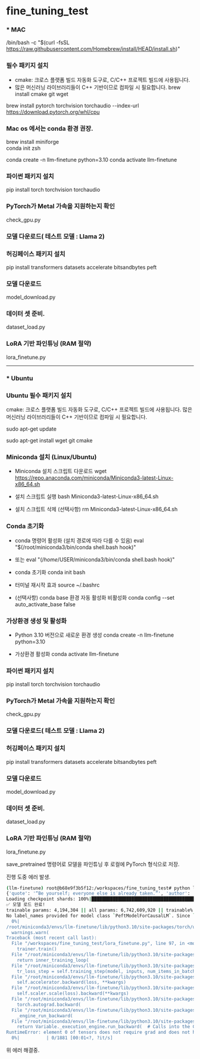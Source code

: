 # fine_tuning_test

### * MAC
/bin/bash -c "$(curl -fsSL https://raw.githubusercontent.com/Homebrew/install/HEAD/install.sh)"

### 필수 패키지 설치
- cmake: 크로스 플랫폼 빌드 자동화 도구로, C/C++ 프로젝트 빌드에 사용됩니다.
- 많은 머신러닝 라이브러리들이 C++ 기반이므로 컴파일 시 필요합니다.
brew install cmake git wget

brew install pytorch torchvision torchaudio --index-url https://download.pytorch.org/whl/cpu

### Mac os 에서는 conda 환경 권장.
brew install miniforge  
conda init zsh

conda create -n llm-finetune python=3.10
conda activate llm-finetune

### 파이썬 패키지 설치
pip install torch torchvision torchaudio

### PyTorch가 Metal 가속을 지원하는지 확인
check_gpu.py

### 모델 다운로드( 테스트 모델 : Llama 2)

### 허깅페이스 패키지 설치
pip install transformers datasets accelerate bitsandbytes peft

### 모델 다운로드
model_download.py

### 데이터 셋 준비.
dataset_load.py

### LoRA 기반 파인튜닝 (RAM 절약)
lora_finetune.py

---

### * Ubuntu

### Ubuntu 필수 패키지 설치
cmake: 크로스 플랫폼 빌드 자동화 도구로, C/C++ 프로젝트 빌드에 사용됩니다.
많은 머신러닝 라이브러리들이 C++ 기반이므로 컴파일 시 필요합니다.

sudo apt-get update

sudo apt-get install wget git cmake

### Miniconda 설치 (Linux/Ubuntu)
- Miniconda 설치 스크립트 다운로드
wget https://repo.anaconda.com/miniconda/Miniconda3-latest-Linux-x86_64.sh

- 설치 스크립트 실행
bash Miniconda3-latest-Linux-x86_64.sh

- 설치 스크립트 삭제 (선택사항)
rm Miniconda3-latest-Linux-x86_64.sh

### Conda 초기화
- conda 명령어 활성화 (설치 경로에 따라 다를 수 있음)
eval "$(/root/miniconda3/bin/conda shell.bash hook)"
- 또는
eval "$(/home/$USER/miniconda3/bin/conda shell.bash hook)"

- conda 초기화
conda init bash

- 터미널 재시작 효과
source ~/.bashrc

- (선택사항) conda base 환경 자동 활성화 비활성화
conda config --set auto_activate_base false

### 가상환경 생성 및 활성화
- Python 3.10 버전으로 새로운 환경 생성
conda create -n llm-finetune python=3.10

- 가상환경 활성화
conda activate llm-finetune

### 파이썬 패키지 설치
pip install torch torchvision torchaudio

### PyTorch가 Metal 가속을 지원하는지 확인
check_gpu.py

### 모델 다운로드( 테스트 모델 : Llama 2)

### 허깅페이스 패키지 설치
pip install transformers datasets accelerate bitsandbytes peft

### 모델 다운로드
model_download.py

### 데이터 셋 준비.
dataset_load.py

### LoRA 기반 파인튜닝 (RAM 절약)
lora_finetune.py

save_pretrained 명령어로 모델을 파인튜닝 후 로컬에 PyTorch 형식으로 저장.

진행 도중 에러 발생.

```bash
(llm-finetune) root@b68e9f3b5f12:/workspaces/fine_tuning_test# python lora_finetune.py 
{'quote': '“Be yourself; everyone else is already taken.”', 'author': 'Oscar Wilde', 'tags': ['be-yourself', 'gilbert-perreira', 'honesty', 'inspirational', 'misattributed-oscar-wilde', 'quote-investigator']}
Loading checkpoint shards: 100%|██████████████████████████████████████████████████████████████████████████████████████████████████████████████████████████████████████████████████████████████████████████████| 2/2 [00:15<00:00,  7.51s/it]
✅ 모델 로드 완료!
trainable params: 4,194,304 || all params: 6,742,609,920 || trainable%: 0.0622
No label_names provided for model class `PeftModelForCausalLM`. Since `PeftModel` hides base models input arguments, if label_names is not given, label_names can't be set automatically within `Trainer`. Note that empty label_names list will be used instead.
  0%|                                                                                                                                                                                                              | 0/1881 [00:00<?, ?it/s]`use_cache=True` is incompatible with gradient checkpointing. Setting `use_cache=False`.
/root/miniconda3/envs/llm-finetune/lib/python3.10/site-packages/torch/utils/checkpoint.py:87: UserWarning: None of the inputs have requires_grad=True. Gradients will be None
  warnings.warn(
Traceback (most recent call last):
  File "/workspaces/fine_tuning_test/lora_finetune.py", line 97, in <module>
    trainer.train()
  File "/root/miniconda3/envs/llm-finetune/lib/python3.10/site-packages/transformers/trainer.py", line 2241, in train
    return inner_training_loop(
  File "/root/miniconda3/envs/llm-finetune/lib/python3.10/site-packages/transformers/trainer.py", line 2548, in _inner_training_loop
    tr_loss_step = self.training_step(model, inputs, num_items_in_batch)
  File "/root/miniconda3/envs/llm-finetune/lib/python3.10/site-packages/transformers/trainer.py", line 3740, in training_step
    self.accelerator.backward(loss, **kwargs)
  File "/root/miniconda3/envs/llm-finetune/lib/python3.10/site-packages/accelerate/accelerator.py", line 2325, in backward
    self.scaler.scale(loss).backward(**kwargs)
  File "/root/miniconda3/envs/llm-finetune/lib/python3.10/site-packages/torch/_tensor.py", line 581, in backward
    torch.autograd.backward(
  File "/root/miniconda3/envs/llm-finetune/lib/python3.10/site-packages/torch/autograd/__init__.py", line 347, in backward
    _engine_run_backward(
  File "/root/miniconda3/envs/llm-finetune/lib/python3.10/site-packages/torch/autograd/graph.py", line 825, in _engine_run_backward
    return Variable._execution_engine.run_backward(  # Calls into the C++ engine to run the backward pass
RuntimeError: element 0 of tensors does not require grad and does not have a grad_fn
  0%|          | 0/1881 [00:01<?, ?it/s]                          
```
  위 에러 해결중.